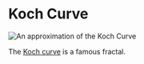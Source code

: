 # Koch Curve
![An approximation of the Koch Curve](../image/generated/koch.png)

The [Koch curve] is a famous fractal.

[Koch curve]: https://en.wikipedia.org/wiki/Koch_snowflake
